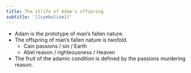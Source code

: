 ```yaml
---
title: The strife of Adam's offspring
subtitle: '[[symbolism]]'
---
```


- Adam is the prototype of man’s fallen nature.
- The offspring of man’s fallen nature is twofold.
    - Cain passions / sin / Earth
    - Abel reason / righteousness / Heaven
- The fruit of the adamic condition is defined by the passions murdering reason.
